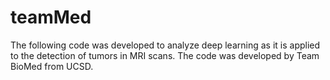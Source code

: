 # teamMed
The following code was developed to analyze deep learning as it is applied to the detection of tumors in MRI scans. The code was developed by Team BioMed from UCSD. 
